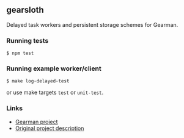 
## gearsloth

Delayed task workers and persistent storage schemes for Gearman.

### Running tests

    $ npm test

### Running example worker/client

    $ make log-delayed-test

or use make targets `test` or `unit-test`.

### Links

 * [Gearman project](http://gearman.org)
 * [Original project description](description.md)
